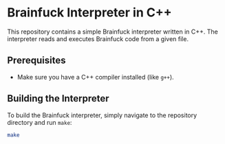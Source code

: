 # Brainfuck Interpreter in C++

This repository contains a simple Brainfuck interpreter written in C++. The interpreter reads and executes Brainfuck code from a given file.

## Prerequisites

- Make sure you have a C++ compiler installed (like `g++`).

## Building the Interpreter

To build the Brainfuck interpreter, simply navigate to the repository directory and run `make`:

```sh
make